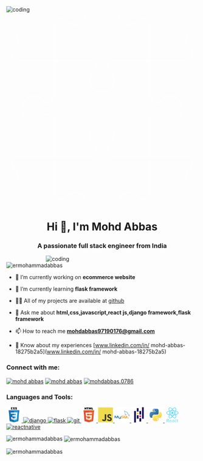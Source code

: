 <img src="https://t3.ftcdn.net/jpg/05/56/29/10/240_F_556291020_q2ieMiOCKYbtoLITrnt7qcSL1LJYyWrU.jpg" alt="coding" width="1000">
<img src="data:image/svg+xml,%3Csvg xmlns='http://www.w3.org/2000/svg' width='192' height='192' fill='%23ffffff' fill-opacity='0.25' viewBox='0 0 192 192'%3E%3Cpath d='M192 15v2a11 11 0 0 0-11 11c0 1.94 1.16 4.75 2.53 6.11l2.36 2.36a6.93 6.93 0 0 1 1.22 7.56l-.43.84a8.08 8.08 0 0 1-6.66 4.13H145v35.02a6.1 6.1 0 0 0 3.03 4.87l.84.43c1.58.79 4 .4 5.24-.85l2.36-2.36a12.04 12.04 0 0 1 7.51-3.11 13 13 0 1 1 .02 26 12 12 0 0 1-7.53-3.11l-2.36-2.36a4.93 4.93 0 0 0-5.24-.85l-.84.43a6.1 6.1 0 0 0-3.03 4.87V143h35.02a8.08 8.08 0 0 1 6.66 4.13l.43.84a6.91 6.91 0 0 1-1.22 7.56l-2.36 2.36A10.06 10.06 0 0 0 181 164a11 11 0 0 0 11 11v2a13 13 0 0 1-13-13 12 12 0 0 1 3.11-7.53l2.36-2.36a4.93 4.93 0 0 0 .85-5.24l-.43-.84a6.1 6.1 0 0 0-4.87-3.03H145v35.02a8.08 8.08 0 0 1-4.13 6.66l-.84.43a6.91 6.91 0 0 1-7.56-1.22l-2.36-2.36A10.06 10.06 0 0 0 124 181a11 11 0 0 0-11 11h-2a13 13 0 0 1 13-13c2.47 0 5.79 1.37 7.53 3.11l2.36 2.36a4.94 4.94 0 0 0 5.24.85l.84-.43a6.1 6.1 0 0 0 3.03-4.87V145h-35.02a8.08 8.08 0 0 1-6.66-4.13l-.43-.84a6.91 6.91 0 0 1 1.22-7.56l2.36-2.36A10.06 10.06 0 0 0 107 124a11 11 0 0 0-22 0c0 1.94 1.16 4.75 2.53 6.11l2.36 2.36a6.93 6.93 0 0 1 1.22 7.56l-.43.84a8.08 8.08 0 0 1-6.66 4.13H49v35.02a6.1 6.1 0 0 0 3.03 4.87l.84.43c1.58.79 4 .4 5.24-.85l2.36-2.36a12.04 12.04 0 0 1 7.51-3.11A13 13 0 0 1 81 192h-2a11 11 0 0 0-11-11c-1.94 0-4.75 1.16-6.11 2.53l-2.36 2.36a6.93 6.93 0 0 1-7.56 1.22l-.84-.43a8.08 8.08 0 0 1-4.13-6.66V145H11.98a6.1 6.1 0 0 0-4.87 3.03l-.43.84c-.79 1.58-.4 4 .85 5.24l2.36 2.36a12.04 12.04 0 0 1 3.11 7.51A13 13 0 0 1 0 177v-2a11 11 0 0 0 11-11c0-1.94-1.16-4.75-2.53-6.11l-2.36-2.36a6.93 6.93 0 0 1-1.22-7.56l.43-.84a8.08 8.08 0 0 1 6.66-4.13H47v-35.02a6.1 6.1 0 0 0-3.03-4.87l-.84-.43c-1.59-.8-4-.4-5.24.85l-2.36 2.36A12 12 0 0 1 28 109a13 13 0 1 1 0-26c2.47 0 5.79 1.37 7.53 3.11l2.36 2.36a4.94 4.94 0 0 0 5.24.85l.84-.43A6.1 6.1 0 0 0 47 84.02V49H11.98a8.08 8.08 0 0 1-6.66-4.13l-.43-.84a6.91 6.91 0 0 1 1.22-7.56l2.36-2.36A10.06 10.06 0 0 0 11 28 11 11 0 0 0 0 17v-2a13 13 0 0 1 13 13c0 2.47-1.37 5.79-3.11 7.53l-2.36 2.36a4.94 4.94 0 0 0-.85 5.24l.43.84A6.1 6.1 0 0 0 11.98 47H47V11.98a8.08 8.08 0 0 1 4.13-6.66l.84-.43a6.91 6.91 0 0 1 7.56 1.22l2.36 2.36A10.06 10.06 0 0 0 68 11 11 11 0 0 0 79 0h2a13 13 0 0 1-13 13 12 12 0 0 1-7.53-3.11l-2.36-2.36a4.93 4.93 0 0 0-5.24-.85l-.84.43A6.1 6.1 0 0 0 49 11.98V47h35.02a8.08 8.08 0 0 1 6.66 4.13l.43.84a6.91 6.91 0 0 1-1.22 7.56l-2.36 2.36A10.06 10.06 0 0 0 85 68a11 11 0 0 0 22 0c0-1.94-1.16-4.75-2.53-6.11l-2.36-2.36a6.93 6.93 0 0 1-1.22-7.56l.43-.84a8.08 8.08 0 0 1 6.66-4.13H143V11.98a6.1 6.1 0 0 0-3.03-4.87l-.84-.43c-1.59-.8-4-.4-5.24.85l-2.36 2.36A12 12 0 0 1 124 13a13 13 0 0 1-13-13h2a11 11 0 0 0 11 11c1.94 0 4.75-1.16 6.11-2.53l2.36-2.36a6.93 6.93 0 0 1 7.56-1.22l.84.43a8.08 8.08 0 0 1 4.13 6.66V47h35.02a6.1 6.1 0 0 0 4.87-3.03l.43-.84c.8-1.59.4-4-.85-5.24l-2.36-2.36A12 12 0 0 1 179 28a13 13 0 0 1 13-13zM84.02 143a6.1 6.1 0 0 0 4.87-3.03l.43-.84c.8-1.59.4-4-.85-5.24l-2.36-2.36A12 12 0 0 1 83 124a13 13 0 1 1 26 0c0 2.47-1.37 5.79-3.11 7.53l-2.36 2.36a4.94 4.94 0 0 0-.85 5.24l.43.84a6.1 6.1 0 0 0 4.87 3.03H143v-35.02a8.08 8.08 0 0 1 4.13-6.66l.84-.43a6.91 6.91 0 0 1 7.56 1.22l2.36 2.36A10.06 10.06 0 0 0 164 107a11 11 0 0 0 0-22c-1.94 0-4.75 1.16-6.11 2.53l-2.36 2.36a6.93 6.93 0 0 1-7.56 1.22l-.84-.43a8.08 8.08 0 0 1-4.13-6.66V49h-35.02a6.1 6.1 0 0 0-4.87 3.03l-.43.84c-.79 1.58-.4 4 .85 5.24l2.36 2.36a12.04 12.04 0 0 1 3.11 7.51A13 13 0 1 1 83 68a12 12 0 0 1 3.11-7.53l2.36-2.36a4.93 4.93 0 0 0 .85-5.24l-.43-.84A6.1 6.1 0 0 0 84.02 49H49v35.02a8.08 8.08 0 0 1-4.13 6.66l-.84.43a6.91 6.91 0 0 1-7.56-1.22l-2.36-2.36A10.06 10.06 0 0 0 28 85a11 11 0 0 0 0 22c1.94 0 4.75-1.16 6.11-2.53l2.36-2.36a6.93 6.93 0 0 1 7.56-1.22l.84.43a8.08 8.08 0 0 1 4.13 6.66V143h35.02z'/%3E%3C/svg%3E" alt="coding" width="1000">

<h1 align="center">Hi 👋, I'm Mohd Abbas</h1>
<h3 align="center">A passionate full stack engineer from India</h3>
<img  align="right" src="https://user-images.githubusercontent.com/74038190/212749171-b84692a8-2b04-4e3b-93ca-ac14705da224.gif" alt="coding" width="400">

<p align="left"> <img src="https://komarev.com/ghpvc/?username=ermohammadabbas&label=Profile%20views&color=0e75b6&style=flat" alt="ermohammadabbas" /> </p>

- 🔭 I’m currently working on **ecommerce website**

- 🌱 I’m currently learning **flask framework**

- 👨‍💻 All of my projects are available at [github](github)

- 💬 Ask me about **html,css,javascript,react js,django framework,flask framework**

- 📫 How to reach me **mohdabbas97190176@gmail.com**

- 📄 Know about my experiences [www.linkedin.com/in/ mohd-abbas-18275b2a5](www.linkedin.com/in/ mohd-abbas-18275b2a5)

<h3 align="left">Connect with me:</h3>
<p align="left">
<a href="https://linkedin.com/in/mohd abbas" target="blank"><img align="center" src="https://raw.githubusercontent.com/rahuldkjain/github-profile-readme-generator/master/src/images/icons/Social/linked-in-alt.svg" alt="mohd abbas" height="30" width="40" /></a>
<a href="https://fb.com/mohd abbas" target="blank"><img align="center" src="https://raw.githubusercontent.com/rahuldkjain/github-profile-readme-generator/master/src/images/icons/Social/facebook.svg" alt="mohd abbas" height="30" width="40" /></a>
<a href="https://instagram.com/mohdabbas.0786" target="blank"><img align="center" src="https://raw.githubusercontent.com/rahuldkjain/github-profile-readme-generator/master/src/images/icons/Social/instagram.svg" alt="mohdabbas.0786" height="30" width="40" /></a>
</p>

<h3 align="left">Languages and Tools:</h3>
<p align="left"> <a href="https://www.w3schools.com/css/" target="_blank" rel="noreferrer"> <img src="https://raw.githubusercontent.com/devicons/devicon/master/icons/css3/css3-original-wordmark.svg" alt="css3" width="40" height="40"/> </a> <a href="https://www.djangoproject.com/" target="_blank" rel="noreferrer"> <img src="https://cdn.worldvectorlogo.com/logos/django.svg" alt="django" width="40" height="40"/> </a> <a href="https://flask.palletsprojects.com/" target="_blank" rel="noreferrer"> <img src="https://www.vectorlogo.zone/logos/pocoo_flask/pocoo_flask-icon.svg" alt="flask" width="40" height="40"/> </a> <a href="https://git-scm.com/" target="_blank" rel="noreferrer"> <img src="https://www.vectorlogo.zone/logos/git-scm/git-scm-icon.svg" alt="git" width="40" height="40"/> </a> <a href="https://www.w3.org/html/" target="_blank" rel="noreferrer"> <img src="https://raw.githubusercontent.com/devicons/devicon/master/icons/html5/html5-original-wordmark.svg" alt="html5" width="40" height="40"/> </a> <a href="https://developer.mozilla.org/en-US/docs/Web/JavaScript" target="_blank" rel="noreferrer"> <img src="https://raw.githubusercontent.com/devicons/devicon/master/icons/javascript/javascript-original.svg" alt="javascript" width="40" height="40"/> </a> <a href="https://www.mysql.com/" target="_blank" rel="noreferrer"> <img src="https://raw.githubusercontent.com/devicons/devicon/master/icons/mysql/mysql-original-wordmark.svg" alt="mysql" width="40" height="40"/> </a> <a href="https://pandas.pydata.org/" target="_blank" rel="noreferrer"> <img src="https://raw.githubusercontent.com/devicons/devicon/2ae2a900d2f041da66e950e4d48052658d850630/icons/pandas/pandas-original.svg" alt="pandas" width="40" height="40"/> </a> <a href="https://www.python.org" target="_blank" rel="noreferrer"> <img src="https://raw.githubusercontent.com/devicons/devicon/master/icons/python/python-original.svg" alt="python" width="40" height="40"/> </a> <a href="https://reactjs.org/" target="_blank" rel="noreferrer"> <img src="https://raw.githubusercontent.com/devicons/devicon/master/icons/react/react-original-wordmark.svg" alt="react" width="40" height="40"/> </a> <a href="https://reactnative.dev/" target="_blank" rel="noreferrer"> <img src="https://reactnative.dev/img/header_logo.svg" alt="reactnative" width="40" height="40"/> </a> </p>

<p><img align="left" src="https://github-readme-stats.vercel.app/api/top-langs?username=ermohammadabbas&show_icons=true&locale=en&layout=compact" alt="ermohammadabbas" /></p>

<p>&nbsp;<img align="center" src="https://github-readme-stats.vercel.app/api?username=ermohammadabbas&show_icons=true&locale=en" alt="ermohammadabbas" /></p>

<p><img align="center" src="https://github-readme-streak-stats.herokuapp.com/?user=ermohammadabbas&" alt="ermohammadabbas" /></p>
